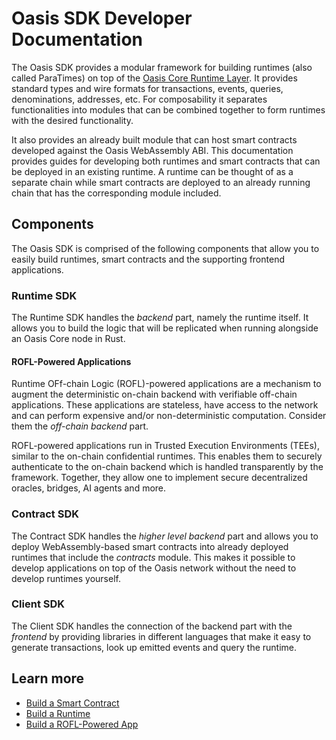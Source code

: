 # Oasis SDK Developer Documentation

The Oasis SDK provides a modular framework for building runtimes (also called
ParaTimes) on top of the [Oasis Core Runtime Layer]. It provides standard
types and wire formats for transactions, events, queries, denominations,
addresses, etc. For composability it separates functionalities into modules
that can be combined together to form runtimes with the desired functionality.

It also provides an already built module that can host smart contracts developed
against the Oasis WebAssembly ABI. This documentation provides guides for
developing both runtimes and smart contracts that can be deployed in an existing
runtime. A runtime can be thought of as a separate chain while smart contracts
are deployed to an already running chain that has the corresponding module
included.

## Components

The Oasis SDK is comprised of the following components that allow you to easily
build runtimes, smart contracts and the supporting frontend applications.

### Runtime SDK

The Runtime SDK handles the _backend_ part, namely the runtime itself. It
allows you to build the logic that will be replicated when running alongside an
Oasis Core node in Rust.

#### ROFL-Powered Applications

Runtime OFf-chain Logic (ROFL)-powered applications are a mechanism to augment
the deterministic on-chain backend with verifiable off-chain applications. These
applications are stateless, have access to the network and can perform expensive
and/or non-deterministic computation. Consider them the _off-chain backend_
part.

ROFL-powered applications run in Trusted Execution Environments (TEEs), similar
to the on-chain confidential runtimes. This enables them to securely
authenticate to the on-chain backend which is handled transparently by the
framework. Together, they allow one to implement secure decentralized oracles,
bridges, AI agents and more.

### Contract SDK

The Contract SDK handles the _higher level backend_ part and allows you to
deploy WebAssembly-based smart contracts into already deployed runtimes that
include the _contracts_ module. This makes it possible to develop applications
on top of the Oasis network without the need to develop runtimes yourself.

### Client SDK

The Client SDK handles the connection of the backend part with the _frontend_
by providing libraries in different languages that make it easy to generate
transactions, look up emitted events and query the runtime.

## Learn more

* [Build a Smart Contract](contract/prerequisites.md)
* [Build a Runtime](runtime/prerequisites.md)
* [Build a ROFL-Powered App](rofl/prerequisites.md)

<!-- markdownlint-disable line-length -->
[Oasis Core Runtime Layer]:
  https://github.com/oasisprotocol/oasis-core/blob/master/docs/runtime/README.md
<!-- markdownlint-enable line-length -->
